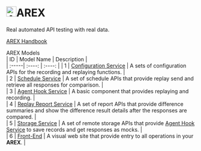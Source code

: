 # <img src="https://avatars.githubusercontent.com/u/103105168?s=200&v=4" alt="Arex Icon" width="27" height=""/>AREX  
Real automated API testing with real data. 

[AREX Handbook](https://arextest.github.io/arex-doc/)

AREX Models  
| ID | Model Name | Description |  
| :-----| :----: | :----: |
| 1 | [Configuration Service](https://github.com/arextest/arex-config) | A sets of configuration APIs for the   recording and replaying functions. |  
| 2 | [Schedule Service](https://github.com/arextest/arex-replay-schedule) | A set of schedule APIs that provide replay send and  retrieve all responses for comparison. |  
| 3 | [Agent Hook Service](https://github.com/arextest/arex-agent-java) | A basic component that  provides replaying and recording.  |  
| 4 | [Replay Report Service](https://github.com/arextest/arex-report)  | A set of report APIs that provide difference summaries and show the difference result details after the responses are compared. |  
| 5 | [Storage Service](https://github.com/arextest/arex-storage) | A set of remote storage APIs that  provide [Agent Hook Service](https://github.com/arextest/arex-agent-java) to save records and get responses as mocks. |  
| 6 | [Front-End](https://github.com/arextest/arex-front-end)  | A visual web site that provide entry to all operations in your **AREX**.  |  
